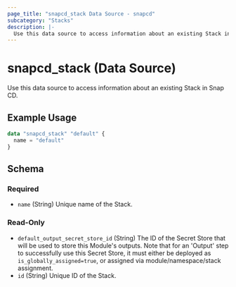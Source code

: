 ```yaml
---
page_title: "snapcd_stack Data Source - snapcd"
subcategory: "Stacks"
description: |-
  Use this data source to access information about an existing Stack in Snap CD.
---
```


# snapcd_stack (Data Source)

Use this data source to access information about an existing Stack in Snap CD.


## Example Usage

```terraform
data "snapcd_stack" "default" {
  name = "default"
}
```

<!-- schema generated by tfplugindocs -->
## Schema

### Required

- `name` (String) Unique name of the Stack.

### Read-Only

- `default_output_secret_store_id` (String) The ID of the Secret Store that will be used to store this Module's outputs. Note that for an 'Output' step to successfully use this Secret Store, it must either be deployed as `is_globally_assigned=true`, or assigned via module/namespace/stack assignment.
- `id` (String) Unique ID of the Stack.
